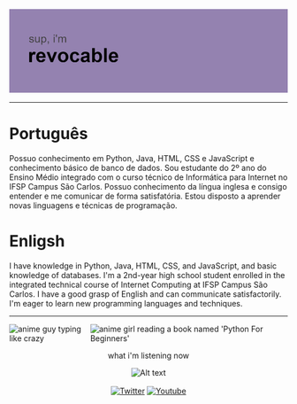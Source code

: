 <div align="left">

<img src="./header.png" alt="header">


 
<hr>  
<p align="left">
  <h1>Português</h1>
Possuo conhecimento em Python, Java, HTML, CSS e JavaScript e conhecimento básico de banco de dados. Sou estudante do 2º ano do Ensino Médio integrado com o curso técnico de Informática para Internet no IFSP Campus São Carlos. Possuo conhecimento da língua inglesa e consigo entender e me comunicar de forma satisfatória. Estou disposto a aprender novas linguagens e técnicas de programação.
  <h1>Enligsh</h1>
  I have knowledge in Python, Java, HTML, CSS, and JavaScript, and basic knowledge of databases. I'm a 2nd-year high school student enrolled in the integrated technical course of Internet Computing at IFSP Campus São Carlos. I have a good grasp of English and can communicate satisfactorily. I'm eager to learn new programming languages and techniques.
  
 </p>
<hr>

<div style="display:flex">
<img src="./42634073306d3a03bf67cbcd4dc270ae1410383808_full.gif" alt="anime guy typing like crazy" title="me lmao">
<img src="https://raw.githubusercontent.com/cat-milk/Anime-Girls-Holding-Programming-Books/master/Python/Aoba_Suzukaze_techgo_Python_For_Beginners.png" alt="anime girl reading a book named 'Python For Beginners' " width="480px">

</div>

<div align="center">
  
  <p>
  what i'm listening now
  </p
  
  ![Alt text](https://spotify-recently-played-readme.vercel.app/api?user=murilovazscolari6-br)
</div>
    
<div align="center">
    <a href="https://twitter.com/revocablekk" target="blank"><img align="center" src="https://cdn.jsdelivr.net/npm/simple-icons@3.0.1/icons/twitter.svg" alt="Twitter"height="30" width="40" /></a>
    <a href="https://www.youtube.com/user/murilovazscolari6" target="blank"><img align="center" src="https://cdn.jsdelivr.net/npm/simple-icons@3.0.1/icons/youtube.svg" alt="Youtube" height="30" width="40"" /></a>
     </div>





